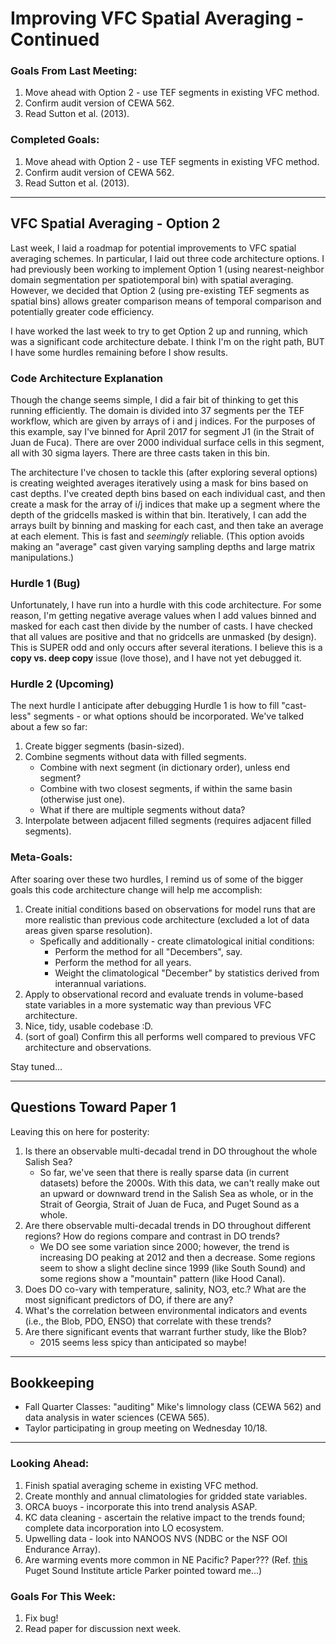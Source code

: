 # Improving VFC Spatial Averaging - Continued

### Goals From Last Meeting:
1. Move ahead with Option 2 - use TEF segments in existing VFC method.
2. Confirm audit version of CEWA 562.
3. Read Sutton et al. (2013).

### Completed Goals:
1. Move ahead with Option 2 - use TEF segments in existing VFC method.
2. Confirm audit version of CEWA 562.
3. Read Sutton et al. (2013).

---

## VFC Spatial Averaging - Option 2

Last week, I laid a roadmap for potential improvements to VFC spatial averaging schemes. In particular, I laid out three code architecture options. I had previously been working to implement Option 1 (using nearest-neighbor domain segmentation per spatiotemporal bin) with spatial averaging. However, we decided that Option 2 (using pre-existing TEF segments as spatial bins) allows greater comparison means of temporal comparison and potentially greater code efficiency.

I have worked the last week to try to get Option 2 up and running, which was a significant code architecture debate. I think I'm on the right path, BUT I have some hurdles remaining before I show results.

### Code Architecture Explanation

Though the change seems simple, I did a fair bit of thinking to get this running efficiently. The domain is divided into 37 segments per the TEF workflow, which are given by arrays of i and j indices. For the purposes of this example, say I've binned for April 2017 for segment J1 (in the Strait of Juan de Fuca). There are over 2000 individual surface cells in this segment, all with 30 sigma layers. There are three casts taken in this bin.

The architecture I've chosen to tackle this (after exploring several options) is creating weighted averages iteratively using a mask for bins based on cast depths. I've created depth bins based on each individual cast, and then create a mask for the array of i/j indices that make up a segment where the depth of the gridcells masked is within that bin. Iteratively, I can add the arrays built by binning and masking for each cast, and then take an average at each element. This is fast and *seemingly* reliable. (This option avoids making an "average" cast given varying sampling depths and large matrix manipulations.)

### Hurdle 1 (Bug)

Unfortunately, I have run into a hurdle with this code architecture. For some reason, I'm getting negative average values when I add values binned and masked for each cast then divide by the number of casts. I have checked that all values are positive and that no gridcells are unmasked (by design). This is SUPER odd and only occurs after several iterations. I believe this is a **copy vs. deep copy** issue (love those), and I have not yet debugged it.

### Hurdle 2 (Upcoming)

The next hurdle I anticipate after debugging Hurdle 1 is how to fill "cast-less" segments - or what options should be incorporated. We've talked about a few so far:
1. Create bigger segments (basin-sized).
2. Combine segments without data with filled segments.
   * Combine with next segment (in dictionary order), unless end segment?
   * Combine with two closest segments, if within the same basin (otherwise just one).
   * What if there are multiple segments without data?
3. Interpolate between adjacent filled segments (requires adjacent filled segments).

### Meta-Goals:

After soaring over these two hurdles, I remind us of some of the bigger goals this code architecture change will help me accomplish:
1. Create initial conditions based on observations for model runs that are more realistic than previous code architecture (excluded a lot of data areas given sparse resolution).
   * Spefically and additionally - create climatological initial conditions:
     * Perform the method for all "Decembers", say.
     * Perform the method for all years.
     * Weight the climatological "December" by statistics derived from interannual variations.
2. Apply to observational record and evaluate trends in volume-based state variables in a more systematic way than previous VFC architecture.
3. Nice, tidy, usable codebase :D.
4. (sort of goal) Confirm this all performs well compared to previous VFC architecture and observations.

Stay tuned...

---

## Questions Toward Paper 1

Leaving this on here for posterity:

1. Is there an observable multi-decadal trend in DO throughout the whole Salish Sea?
   * So far, we've seen that there is really sparse data (in current datasets) before the 2000s. With this data, we can't really make out an upward or downward trend in the Salish Sea as whole, or in the Strait of Georgia, Strait of Juan de Fuca, and Puget Sound as a whole.
2. Are there observable multi-decadal trends in DO throughout different regions? How do regions compare and contrast in DO trends?
   * We DO see some variation since 2000; however, the trend is increasing DO peaking at 2012 and then a decrease. Some regions seem to show a slight decline since 1999 (like South Sound) and some regions show a "mountain" pattern (like Hood Canal).
3. Does DO co-vary with temperature, salinity, NO3, etc.? What are the most significant predictors of DO, if there are any?
4. What's the correlation between environmental indicators and events (i.e., the Blob, PDO, ENSO) that correlate with these trends?
5. Are there significant events that warrant further study, like the Blob?
   * 2015 seems less spicy than anticipated so maybe!

---

## Bookkeeping 
* Fall Quarter Classes: "auditing" Mike's limnology class (CEWA 562) and data analysis in water sciences (CEWA 565).
* Taylor participating in group meeting on Wednesday 10/18.

---

### Looking Ahead:
1. Finish spatial averaging scheme in existing VFC method.
2. Create monthly and annual climatologies for gridded state variables.
3. ORCA buoys - incorporate this into trend analysis ASAP.
4. KC data cleaning - ascertain the relative impact to the trends found; complete data incorporation into LO ecosystem.
5. Upwelling data - look into NANOOS NVS (NDBC or the NSF OOI Endurance Array).
6. Are warming events more common in NE Pacific? Paper??? (Ref. [this](https://www.pugetsoundinstitute.org/2023/09/warm-ocean-waters-work-their-way-into-puget-sound/) Puget Sound Institute article Parker pointed toward me...)

### Goals For This Week:
1. Fix bug!
2. Read paper for discussion next week.
